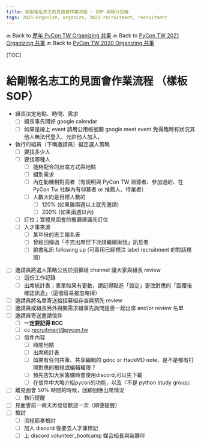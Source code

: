 ```yaml
---
title: 給剛報名志工的見面會作業流程 - SOP 與執行記錄
tags: 2021-organize, organize, 2021-recruitment, recruitment
---
```


🔙 Back to [歷年 PyCon TW Organizing 共筆](/ryPr7SFyP/%2FHM5mHCFKQCu7-W5ea8ITcw%3Fview)
🔙 Back to [PyCon TW 2021 Organizing 共筆](/Wb9vQrfJQk-5tPoPR23hwA)
🔙 Back to [PyCon TW 2020 Organizing 共筆](/5u84SOprTUeQYBR57TH49w)

[TOC]

# 給剛報名志工的見面會作業流程 （樣板 SOP）
- 組長決定地點、時間、需求
    - [ ] 組長事先開好 google calendar
    - [ ] 如果是線上 event 請用公用帳號開 google meet event 免得臨時有狀況其他人無法代登入、允許他人加入。
- 執行的組員（下稱邀請員）擬定選人策略
    - [ ] 要找多少人
    - [ ] 要找哪種人
        - [ ] 能夠配合的出席方式與地點
        - [ ] 組別需求
        - [ ] 內在動機相對高者（有說明與 PyCon TW 淵源者、參加過的、在 PyCon Tw 社群內有仰慕者 or 推薦人、待業者）
        - [ ] 人數大約是目標人數的
            - [ ] 120% (如果離兩週以上就先邀請)
            - [ ] 200% (如果兩週以內)
    - [ ] 訂位；實體見面會的餐廳建議先訂位
    - [ ] 人才庫來源
        - [ ] 某年份的志工報名表
        - [ ] 曾經回傳過「不克出席但下次請繼續揪我」訊息者
        - [ ] 臉書私訊 following up (可善用已經標注 label recruitment 的對話視窗)
- [ ] 邀請員將選人策略公告於招募組 channel 讓大家與組長 review
    - [ ] 這份工作記錄
    - [ ] 出席統計表；表單如果有更動，請記得點進「設定」更改對應的「回覆後確認訊息」（這個容易被忽略掉）
- [ ] 邀請員將名單寄送給招募組存查與預先 review
- [ ] 邀請員或組長另外與開需求組事先詢問是否一起出席 and/or review 名單
- [ ] 邀請員寄送邀請信件
    - [ ] **一定要記得 BCC**
    - [ ] cc recruitment@pycon.tw 
    - [ ] 信件內容
        - [ ] 時間地點
        - [ ] 出席統計表
        - [ ] 如果有任何共筆、共享編輯的 gdoc or HackMD note，是不是都有打開對應的檢視或編輯權限？
        - [ ] 預先告知大家籌備時會使用discord,可以先下載
        - [ ] 在信件中大略介紹pycon的功能，以及『不是 python study group』
- [ ] 離見面會 50% 時間的時候，回顧回應出席情況
    - [ ] 執行提醒
- [ ] 見面會前一兩天再發信歡迎一次（順便提醒）
- [ ] 檢討
    - [ ] 流程節奏檢討
    - [ ] 加入 discord 後要去人才庫標記
    - [ ] 上 discord volunteer_bootcamp 媒合組長與新夥伴
